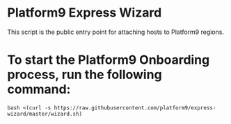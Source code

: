 # Platform9 Express Wizard
This script is the public entry point for attaching hosts to Platform9 regions.

# To start the Platform9 Onboarding process, run the following command:
```
bash <(curl -s https://raw.githubusercontent.com/platform9/express-wizard/master/wizard.sh)
```
